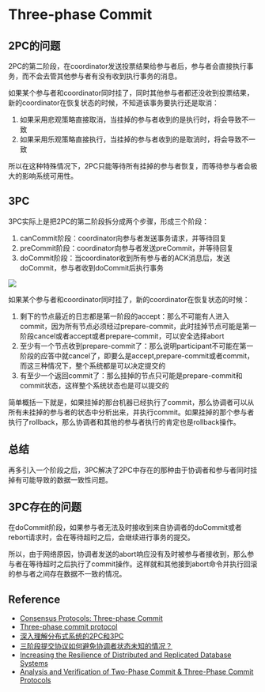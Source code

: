 # Three-phase Commit

## 2PC的问题
2PC的第二阶段，在coordinator发送投票结果给参与者后，参与者会直接执行事务，而不会去管其他参与者有没有收到执行事务的消息。

如果某个参与者和coordinator同时挂了，同时其他参与者都还没收到投票结果，新的coordinator在恢复状态的时候，不知道该事务要执行还是取消：
1. 如果采用悲观策略直接取消，当挂掉的参与者收到的是执行时，将会导致不一致
2. 如果采用乐观策略直接执行，当挂掉的参与者收到的是取消时，将会导致不一致

所以在这种特殊情况下，2PC只能等待所有挂掉的参与者恢复，而等待参与者会极大的影响系统可用性。

## 3PC
3PC实际上是把2PC的第二阶段拆分成两个步骤，形成三个阶段：
1. canCommit阶段：coordinator向参与者发送事务请求，并等待回复
2. preCommit阶段：coordinator向参与者发送preCommit，并等待回复
3. doCommit阶段：当coordinator收到所有参与者的ACK消息后，发送doCommit，参与者收到doCommit后执行事务

![](https://upload.wikimedia.org/wikipedia/en/3/39/Three-phase_commit_diagram.png)

如果某个参与者和coordinator同时挂了，新的coordinator在恢复状态的时候：
1. 剩下的节点最近的日志都是第一阶段的accept：那么不可能有人进入commit，因为所有节点必须经过prepare-commit，此时挂掉节点可能是第一阶段cancel或者accept或者prepare-commit，可以安全选择abort
2. 至少有一个节点收到prepare-commit了：那么说明participant不可能在第一阶段的应答中就cancel了，即要么是accept,prepare-commit或者commit，而这三种情况下，整个系统都是可以决定提交的
3. 有至少一个返回commit了：那么挂掉的节点只可能是prepare-commit和commit状态，这样整个系统状态也是可以提交的

简单概括一下就是，如果挂掉的那台机器已经执行了commit，那么协调者可以从所有未挂掉的参与者的状态中分析出来，并执行commit。如果挂掉的那个参与者执行了rollback，那么协调者和其他的参与者执行的肯定也是rollback操作。

## 总结
再多引入一个阶段之后，3PC解决了2PC中存在的那种由于协调者和参与者同时挂掉有可能导致的数据一致性问题。

## 3PC存在的问题
在doCommit阶段，如果参与者无法及时接收到来自协调者的doCommit或者rebort请求时，会在等待超时之后，会继续进行事务的提交。

所以，由于网络原因，协调者发送的abort响应没有及时被参与者接收到，那么参与者在等待超时之后执行了commit操作。这样就和其他接到abort命令并执行回滚的参与者之间存在数据不一致的情况。

## Reference
- [Consensus Protocols: Three-phase Commit](http://the-paper-trail.org/blog/consensus-protocols-three-phase-commit/)
- [Three-phase commit protocol](https://en.wikipedia.org/wiki/Three-phase_commit_protocol)
- [深入理解分布式系统的2PC和3PC](http://www.hollischuang.com/archives/1580)
- [三阶段提交协议如何避免协调者状态未知的情况？](https://www.zhihu.com/question/36899436)
- [Increasing the Resilience of Distributed and Replicated Database Systems](http://webee.technion.ac.il/~idish/Abstracts/jcss.html)
- [Analysis and Verification of Two-Phase Commit & Three-Phase Commit Protocols](http://www.win.tue.nl/~atif/reports/paper4ICET.pdf)
